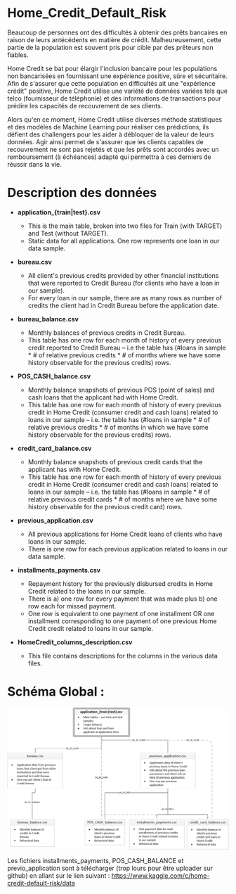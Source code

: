 # Home_Credit_Default_Risk

Beaucoup de personnes ont des difficultés à obtenir des prêts bancaires en raison de leurs antécédents en matière de crédit. Malheureusement, cette partie de la population est souvent pris pour cible par des prêteurs non fiables.

Home Credit se bat pour élargir l'inclusion bancaire pour les populations non bancarisées en fournissant une expérience positive, sûre et sécuritaire. Afin de s'assurer que cette population en difficultés ait une "expérience crédit" positive, Home Credit utilise une variété de données variées tels que telco (fournisseur de téléphonie) et des informations de transactions pour prédire les capacités de recouvrement de ses clients.

Alors qu'en ce moment, Home Credit utilise diverses méthode statistiques et des modèles de Machine Learning pour réaliser ces prédictions, ils défient des challengers pour les aider à débloquer de la valeur de leurs données. Agir ainsi permet de s'assurer que les clients capables de recouvrement ne sont pas rejetés et que les prêts sont accordés avec un remboursement (à échéances) adapté qui permettra à ces derniers de réussir dans la vie.

# Description des données

* **application_{train|test}.csv**
  * This is the main table, broken into two files for Train (with TARGET) and Test (without TARGET).
  * Static data for all applications. One row represents one loan in our data sample.

* **bureau.csv**
  * All client's previous credits provided by other financial institutions that were reported to Credit Bureau (for clients who have a loan in our sample).
  * For every loan in our sample, there are as many rows as number of credits the client had in Credit Bureau before the application date.
  
* **bureau_balance.csv**
  * Monthly balances of previous credits in Credit Bureau.
  * This table has one row for each month of history of every previous credit reported to Credit Bureau – i.e the table has (#loans in sample * # of relative previous credits * # of months where we have some history observable for the previous credits) rows.

* **POS_CASH_balance.csv**
  * Monthly balance snapshots of previous POS (point of sales) and cash loans that the applicant had with Home Credit.
  * This table has one row for each month of history of every previous credit in Home Credit (consumer credit and cash loans) related to loans in our sample – i.e. the table has (#loans in sample * # of relative previous credits * # of months in which we have some history observable for the previous credits) rows.

* **credit_card_balance.csv**
  * Monthly balance snapshots of previous credit cards that the applicant has with Home Credit.
  * This table has one row for each month of history of every previous credit in Home Credit (consumer credit and cash loans) related to loans in our sample – i.e. the table has (#loans in sample * # of relative previous credit cards * # of months where we have some history observable for the previous credit card) rows.
  
* **previous_application.csv**
  * All previous applications for Home Credit loans of clients who have loans in our sample.
  * There is one row for each previous application related to loans in our data sample.

* **installments_payments.csv**
  * Repayment history for the previously disbursed credits in Home Credit related to the loans in our sample.
  * There is a) one row for every payment that was made plus b) one row each for missed payment.
  * One row is equivalent to one payment of one installment OR one installment corresponding to one payment of one previous Home Credit credit related to loans in our sample.

* **HomeCredit_columns_description.csv**
  * This file contains descriptions for the columns in the various data files.
  
 # Schéma Global :

![image](home_credit.png)

Les fichiers installments_payments, POS_CASH_BALANCE et previo_application sont à télécharger (trop lours pour être uploader sur github)  en allant sur le lien suivant : https://www.kaggle.com/c/home-credit-default-risk/data


